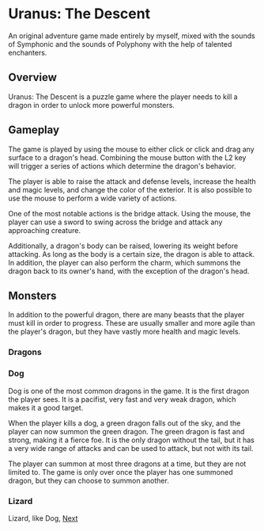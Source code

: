 # Uranus: The Descent

An original adventure game made entirely by myself, mixed with the sounds of Symphonic and the sounds of Polyphony with the help of talented enchanters.

## Overview

Uranus: The Descent is a puzzle game where the player needs to kill a dragon in order to unlock more powerful monsters.

## Gameplay

The game is played by using the mouse to either click or click and drag any surface to a dragon's head. Combining the mouse button with the L2 key will trigger a series of actions which determine the dragon's behavior.

The player is able to raise the attack and defense levels, increase the health and magic levels, and change the color of the exterior. It is also possible to use the mouse to perform a wide variety of actions.

One of the most notable actions is the bridge attack. Using the mouse, the player can use a sword to swing across the bridge and attack any approaching creature.

Additionally, a dragon's body can be raised, lowering its weight before attacking. As long as the body is a certain size, the dragon is able to attack. In addition, the player can also perform the charm, which summons the dragon back to its owner's hand, with the exception of the dragon's head.

## Monsters

In addition to the powerful dragon, there are many beasts that the player must kill in order to progress. These are usually smaller and more agile than the player's dragon, but they have vastly more health and magic levels.

### Dragons

### Dog

Dog is one of the most common dragons in the game. It is the first dragon the player sees. It is a pacifist, very fast and very weak dragon, which makes it a good target.

When the player kills a dog, a green dragon falls out of the sky, and the player can now summon the green dragon. The green dragon is fast and strong, making it a fierce foe. It is the only dragon without the tail, but it has a very wide range of attacks and can be used to attack, but not with its tail.

The player can summon at most three dragons at a time, but they are not limited to. The game is only over once the player has one summoned dragon, but they can choose to summon another.

### Lizard

Lizard, like Dog,
[Next](401.md)